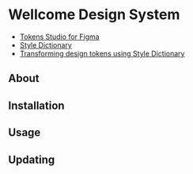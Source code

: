 # Wellcome Design System

- [Tokens Studio for Figma](https://tokens.studio/)
- [Style Dictionary](https://amzn.github.io/style-dictionary/#/)
- [Transforming design tokens using Style Dictionary](https://docs.tokens.studio/transforming/style-dictionary)

## About

## Installation

## Usage

## Updating